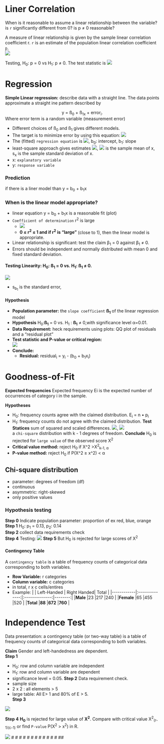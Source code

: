 # Liner Correlation
When is it reasonable to assume a linear relationship between the variable? is `r` significantly different from 0? is p ≠ 0 reasonable?  


A measure of linear relationship is given by the sample linear correlation coefficient r. `r` is an estimate of the population linear correlation coefficient `p`.  
 <img src="https://render.githubusercontent.com/render/math?math=r = \frac{1}{n - 1} \frac{\sum_{i=1}^n (x_i - \overline{x})(y_i - \overline{y})}{s_xs_y} ">  

 Testing, H<sub>0</sub>: p = 0 vs H<sub>1</sub>: p ≠ 0. The test statistic is  <img src="https://render.githubusercontent.com/render/math?math=T_p = \frac{R}{\sqrt{\frac{1 - R^2}{n-2}}} \approx t_{n-2}, under H_0">


# Regression 
**Simple Linear regression:** describe data with a straight line. The data points approximate a straight ine pattern described by  
<center>y = ß<sub>0</sub> + ß<sub>1x</sub> + error<sub>i</sub>.</center>   
Where error term is a random variable (measurement error)

- Different choices of ß<sub>0</sub> and ß<sub>1</sub> gives different models. 
- The target is to minimize error by using this equation:  <img src="https://render.githubusercontent.com/render/math?math=\sum_i(y_i - (b_0 + b_1x_i))^2">  
-  The (fitted) `regression equation` is <img src="https://render.githubusercontent.com/render/math?math=\hat{y}= b_0 + b_1x">, b<sub>0</sub>: intercept, b<sub>1</sub>: slope  
-  least-square approach gives estimates  <img src="https://render.githubusercontent.com/render/math?math=b_1 = r \frac{s_y}{s_x}, b_0 = \overline{y} - b_1\overline{x}">, <img src="https://render.githubusercontent.com/render/math?math=\overline{x}"> is the sample mean of x, s<sub>x</sub> is the sample standard deviation of x. 
-  x: `explanatory variable`
-  y: `response variable`


### Prediction
if there is a liner model than y = b<sub>0</sub> + b<sub>1</sub>x

### When is the linear model appropriate?
- linear equation y = b<sub>0</sub> + b<sub>1</sub>x is a reasonable fit (plot)
- `Coefficient of determination` r<sup>2</sup> is large 
  - <img src="https://render.githubusercontent.com/render/math?math=r^2 = \frac{ExplainedVariation}{TotalVariation}">
  - **0 ≤ r<sup>2</sup> ≤ 1 and if r<sup>2</sup> is “large”** (close to 1), then the linear model is appropriate.
- Linear relationship is significant: test the claim β<sub>1</sub> = 0 against β<sub>1</sub>  ≠ 0.
- Errors should be independent and normally distributed with mean 0 and fixed standard deviation.


#### Testing Linearity: H<sub>0</sub>: ß<sub>1</sub> = 0 vs. H<sub>1</sub>: ß<sub>1</sub> ≠ 0.

<img src="https://render.githubusercontent.com/render/math?math=T_p = \frac{b_1 - \beta_1}{s_{b_1}} \approx t_{n-2}, under H_0">  

- s<sub>b<sub>1</sub></sub> is the standard error, 

#### Hypothesis 
- **Population parameter:** the `slope coefficient` **ß<sub>1</sub>** of the linear regression model 
- **Hypothesis** H<sub>0</sub>:**ß<sub>1</sub>** = 0 vs. H<sub>1</sub> : **ß<sub>1</sub>** ≠ 0,with significance level α=0.01.
- **Data Requirement:** heck requirements using plots: QQ plot of residuals and a “residual plot”
- **Test statistic and P-value or critical region:**  
  <img src="https://render.githubusercontent.com/render/math?math=T_{\Beta} = \frac{b_1}{s_b_1} \approx t_{n-2} under H_0">
- **Conclude:**
  - **Residual:** residual<sub>i</sub> = y<sub>i</sub> - (b<sub>0</sub> + b<sub>1</sub>x<sub>i</sub>)

# Goodness-of-Fit
**Expected frequencies** Expected frequency Ei is the expected number of occurrences of category i in the sample. 

**Hypotheses** 
- H<sub>0</sub>: frequency counts agree with the claimed distribution.   E<sub>i</sub> = n • p<sub>i</sub>
- H<sub>1</sub>: frequency counts do not agree with the claimed distribution. 
**Test Statices** sum of squared and scaled differences. 
<img src="https://render.githubusercontent.com/render/math?math=\sum \frac{(ObservedFrequency - ExpectedFrequency)^2}{Expected Frequency}">, <img src="https://render.githubusercontent.com/render/math?math=X^2 = \sum \frac{(O_i - E_i)^2}{E_i} \approx X_{k-1}^2 under H_0">  
a `chi-square` distribution with k - 1 degrees of freedom. 
**Conclude** H<sub>0</sub> is rejected for `large value` of the observed score X<sup>2</sup>
- **Critical value method:** reject H<sub>0</sub> if X^2 >X<sup>2</sup><sub>k-1, α</sub>
- **P-value method:** reject H<sub>0</sub> if P(X^2 ≥ x^2) < α 

## Chi-square distribution
- parameter: degrees of freedom (df) 
- continuous
- asymmetric: right-skewed
- only positive values

### Hypothesis testing
**Step 0** Indicate population parameter: proportion of ex red, blue, orange  
**Step 1** H<sub>0</sub>: p<sub>1</sub> = 0.13, p<sub>2</sub>: 0.14  
**Step 2** collect data requirements  check  
**Step 4** Testing: <img src="https://render.githubusercontent.com/render/math?math=X^2 = \sum \frac{(O_i - E_i)^2}{E_i} \approx X_{k-1}^2 under H_0">
**Step 5** But H<sub>0</sub> is rejected for large scores of X<sup>2</sup>


#### Contingency Table
A `contingency table` is a table of frequency counts of categorical data corresponding to both variables. 
- **Row Variable:** r categories 
- **Column variable:** c categories 
- in total, r x c cells/entires 
- Example: 
  |            | Left-Handed    |    Right Handed| Total   |
  |------------|:--------------:|:--------------:|--------:|
  |**Male**    |23              |217             |240      |
  |**Female**  |65              |455             |520      |
  |**Total**   |**88**          |**672**         |**760**  |
  

# Independence Test 

Data presentation: a contingency table (or two-way table) is a table of frequency counts of categorical data corresponding to both variables.

**Claim** Gender and left-handedness are dependent.  
**Step 1** 
- H<sub>0</sub>: row and column variable are independent 
- H<sub>1</sub>: row and column variable are dependent 
- significance level = 0.05.
**Step 2** Data requirement check. 
- sample size
- 2 x 2 : all elements > 5
- large table: All E> 1 and 80% of E > 5.  
**Step 3**
<img src="https://render.githubusercontent.com/render/math?math=X^2 = \sum \frac{(O - E)^2}{E} \approx X^2_{(r-1)(c-1)}">  

**Step 4** **H<sub>0</sub>** is rejected for large value of **X<sup>2</sup>**. Compare with critical value X<sup>2</sup><sub>(r-1)(c-1)</sub> or find `P-value` P(X<sup>2</sup> > x<sup>2</sup>) in R. 


<img src="https://render.githubusercontent.com/render/math?math=">
 #
 #
 #
 #
 #
 #
 #
 #
 #
 #
 #
 #
 ##

